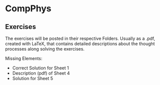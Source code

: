 # CompPhys

## Exercises

The exercises will be posted in their respective Folders. Usually as a
.pdf, created with LaTeX, that contains detailed descriptions about the thought
processes along solving the exercises. 

Missing Elements:

- Correct Solution for Sheet 1
- Description (pdf) of Sheet 4
- Solution for Sheet 5

